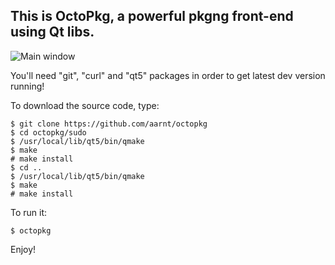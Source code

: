 ## This is OctoPkg, a powerful pkgng front-end using Qt libs.

![Main window](https://raw.githubusercontent.com/aarnt/octopkg/master/octopkg-mainwindow.png)

You'll need "git", "curl" and "qt5" packages in order to get latest dev version running!

To download the source code, type:

```
$ git clone https://github.com/aarnt/octopkg
$ cd octopkg/sudo
$ /usr/local/lib/qt5/bin/qmake
$ make
# make install
$ cd ..
$ /usr/local/lib/qt5/bin/qmake
$ make
# make install
```

To run it:

```
$ octopkg
```

Enjoy!
